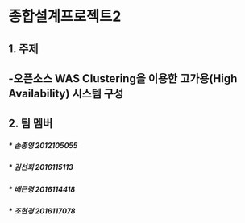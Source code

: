 # 종합설계프로젝트2

## 1. 주제
## -오픈소스 WAS Clustering을 이용한 고가용(High Availability) 시스템 구성

## 2. 팀 멤버

##### * 손종영 2012105055
##### * 김선희 2016115113
##### * 배근령 2016114418
##### * 조현경 2016117078
